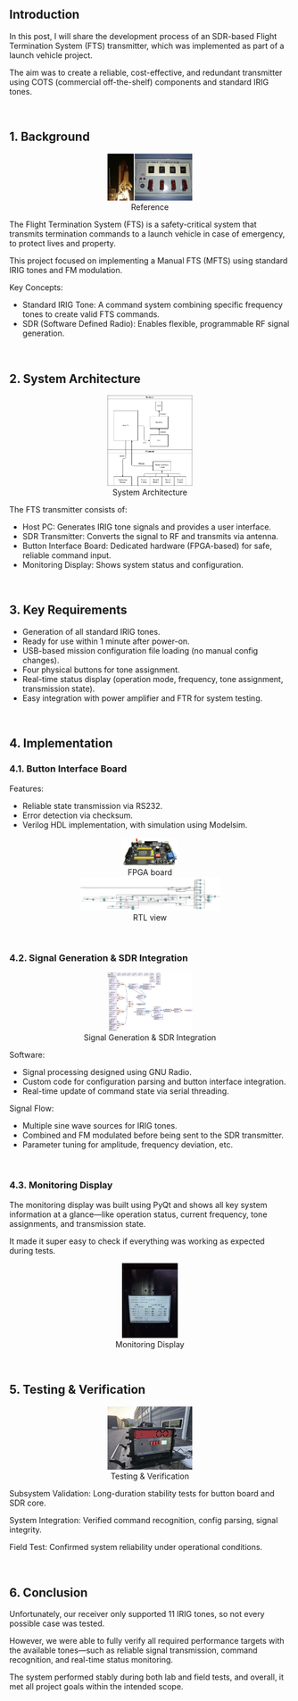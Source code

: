 ## Introduction
In this post, I will share the development process of an SDR-based Flight Termination System (FTS) transmitter, which was implemented as part of a launch vehicle project.

The aim was to create a reliable, cost-effective, and redundant transmitter using COTS (commercial off-the-shelf) components and standard IRIG tones.





&nbsp;

## 1. Background

<div style="text-align: center;">
  <img src="./ref.jpg" style="width:30%;"><br>
  <span>Reference</span>
</div>


The Flight Termination System (FTS) is a safety-critical system that transmits termination commands to a launch vehicle in case of emergency, to protect lives and property.

This project focused on implementing a Manual FTS (MFTS) using standard IRIG tones and FM modulation.

Key Concepts:
- Standard IRIG Tone: A command system combining specific frequency tones to create valid FTS commands.
- SDR (Software Defined Radio): Enables flexible, programmable RF signal generation.





&nbsp;

## 2. System Architecture

<div style="text-align: center;">
  <img src="./diagram1.drawio.png" style="width:30%;"><br>
  <span>System Architecture</span>
</div>

The FTS transmitter consists of:

- Host PC: Generates IRIG tone signals and provides a user interface.
- SDR Transmitter: Converts the signal to RF and transmits via antenna.
- Button Interface Board: Dedicated hardware (FPGA-based) for safe, reliable command input.
- Monitoring Display: Shows system status and configuration.





&nbsp;

## 3. Key Requirements

- Generation of all standard IRIG tones.
- Ready for use within 1 minute after power-on.
- USB-based mission configuration file loading (no manual config changes).
- Four physical buttons for tone assignment.
- Real-time status display (operation mode, frequency, tone assignment, transmission state).
- Easy integration with power amplifier and FTR for system testing.





&nbsp;

## 4. Implementation

### 4.1. Button Interface Board
Features:
- Reliable state transmission via RS232.
- Error detection via checksum.
- Verilog HDL implementation, with simulation using Modelsim.

<div style="text-align: center;">
  <img src="./image3.png" style="width:20%;"><br>
  <span>FPGA board</span>
</div>

<div style="text-align: center;">
  <img src="./image4.png" style="width:50%;"><br>
  <span>RTL view</span>
</div>





&nbsp;

### 4.2. Signal Generation & SDR Integration

<div style="text-align: center;">
  <img src="./image18.png" style="width:30%;"><br>
  <span>Signal Generation & SDR Integration</span>
</div>

Software:

- Signal processing designed using GNU Radio.
- Custom code for configuration parsing and button interface integration.
- Real-time update of command state via serial threading.

Signal Flow:

- Multiple sine wave sources for IRIG tones.
- Combined and FM modulated before being sent to the SDR transmitter.
- Parameter tuning for amplitude, frequency deviation, etc.





&nbsp;

### 4.3. Monitoring Display

The monitoring display was built using PyQt and shows all key system information at a glance—like operation status, current frequency, tone assignments, and transmission state.

It made it super easy to check if everything was working as expected during tests.

<div style="text-align: center;">
  <img src="./fig2.jpg" style="width:20%;"><br>
  <span>Monitoring Display</span>
</div>





&nbsp;

## 5. Testing & Verification

<div style="text-align: center;">
  <img src="./fig1.jpg" style="width:30%;"><br>
  <span>Testing & Verification</span>
</div>

Subsystem Validation: Long-duration stability tests for button board and SDR core.

System Integration: Verified command recognition, config parsing, signal integrity.

Field Test: Confirmed system reliability under operational conditions.





&nbsp;

## 6. Conclusion
Unfortunately, our receiver only supported 11 IRIG tones, so not every possible case was tested.

However, we were able to fully verify all required performance targets with the available tones—such as reliable signal transmission, command recognition, and real-time status monitoring.

The system performed stably during both lab and field tests, and overall, it met all project goals within the intended scope.





